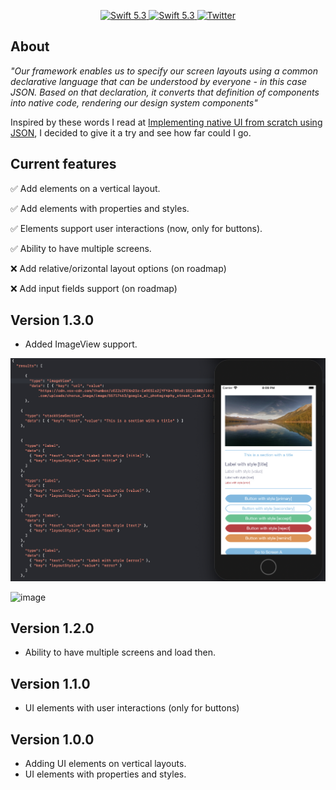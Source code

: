 <p align="center">
   <a href="https://developer.apple.com/swift/">
      <img src="https://img.shields.io/badge/Swift-5.3-orange.svg?style=flat" alt="Swift 5.3">
   </a>
    <a href="https://developer.apple.com/swift/">
      <img src="https://img.shields.io/badge/Xcode-12.0.1-blue.svg" alt="Swift 5.3">
   </a>
   <a href="https://twitter.com/ricardo_psantos/">
      <img src="https://img.shields.io/badge/Twitter-@ricardo_psantos-blue.svg?style=flat" alt="Twitter">
   </a>
</p>

## About

_"Our framework enables us to specify our screen layouts using a common declarative language that can be understood by everyone - in this case JSON. Based on that declaration, it converts that definition of components into native code, rendering our design system components"_ 

Inspired by these words I read at [Implementing native UI from scratch using JSON](https://www.farfetchtechblog.com/en/blog/post/implementing-native-ui-from-scratch-using-json/), I decided to give it a try and see how far could I go. 

## Current features

✅ Add elements on a vertical layout.

✅ Add elements with properties and styles.

✅ Elements support user interactions (now, only for buttons).

✅ Ability to have multiple screens.

❌ Add relative/orizontal layout options (on roadmap)

❌ Add input fields support (on roadmap)

## Version 1.3.0

* Added ImageView support.

![image](Images/version1.3.0.png)

![image](Images/version1.3.0.gif)

## Version 1.2.0

* Ability to have multiple screens and load then.

## Version 1.1.0

* UI elements with user interactions  (only for buttons)

## Version 1.0.0

* Adding UI elements on vertical layouts.
* UI elements with properties and styles.



